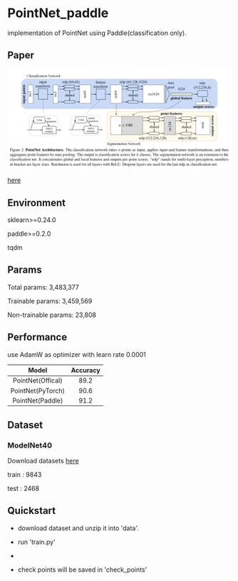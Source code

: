 # PointNet_paddle

implementation of PointNet using Paddle(classification only).

## Paper

![image-20210825055752643](https://github.com/294coder/PointNet_paddle/blob/main/pic/image-20210825055752643.png)

[here](https://arxiv.org/abs/1612.00593)

## Environment

sklearn>=0.24.0

paddle>=0.2.0

tqdm
## Params

Total params: 3,483,377

Trainable params: 3,459,569

Non-trainable params: 23,808

## Performance

use AdamW as optimizer with learn rate 0.0001

|              Model              | Accuracy |
| :-----------------------------: | :------: |
|        PointNet(Offical)        |   89.2   |
|        PointNet(PyTorch)        |   90.6   |
| PointNet(Paddle)                |   91.2   |

## Dataset

### ModelNet40

Download datasets [here](https://shapenet.cs.stanford.edu/media/modelnet40_normal_resampled.zip)

 train : 9843
 
 test : 2468

## Quickstart

- download dataset and unzip it into 'data'.

- run 'train.py' 
- 
- check points will be saved in 'check_points'
